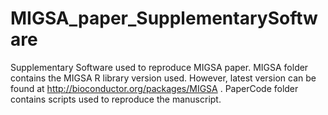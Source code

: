 # MIGSA_paper_SupplementarySoftware
Supplementary Software used to reproduce MIGSA paper.
MIGSA folder contains the MIGSA R library version used. However, latest version can be found at http://bioconductor.org/packages/MIGSA .
PaperCode folder contains scripts used to reproduce the manuscript.

